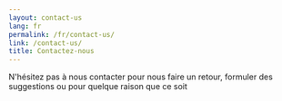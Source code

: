 ```yaml
---
layout: contact-us
lang: fr
permalink: /fr/contact-us/
link: /contact-us/
title: Contactez-nous
---
```


N'hésitez pas à nous contacter pour nous faire un retour, formuler des suggestions ou pour quelque raison que ce soit

<!-- more -->
